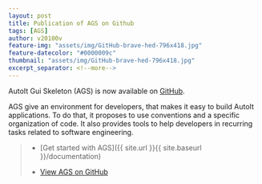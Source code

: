 ```yaml
---
layout: post
title: Publication of AGS on Github
tags: [AGS]
author: v20100v
feature-img: "assets/img/GitHub-brave-hed-796x418.jpg"
feature-datecolor: "#0000009c"
thumbnail: "assets/img/GitHub-brave-hed-796x418.jpg"
excerpt_separator: <!--more-->
---
```


AutoIt Gui Skeleton (AGS) is now available on [GitHub](https://github.com/autoit-gui-skeleton).

<!--more-->

AGS give an environment for developers, that makes it easy to build AutoIt applications. To do that, it proposes to use conventions and a specific organization of code. It also provides tools to help developers in recurring tasks related to software engineering.

> - [Get started with AGS]({{ site.url }}{{ site.baseurl }}/documentation)
>
> - [View AGS on GitHub](https://github.com/autoit-gui-skeleton)
